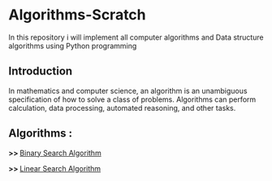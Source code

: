 # Algorithms-Scratch
In this repository i will implement all computer algorithms and Data structure algorithms using Python programming

## Introduction 
In mathematics and computer science, an algorithm is an unambiguous specification of how to solve a class of problems. Algorithms can perform calculation, data processing, automated reasoning, and other tasks.

## Algorithms :
<b>>>&nbsp;</b><a href="https://github.com/suvhradipghosh07/Algorithm.py/blob/master/Binary%20Search%20Algorithm.ipynb">Binary Search Algorithm </a>

<b>>>&nbsp;</b><a href="https://github.com/suvhradipghosh07/Algorithm.py/blob/master/Linear%20Search%20Algorithm.ipynb">Linear Search Algorithm</a>
